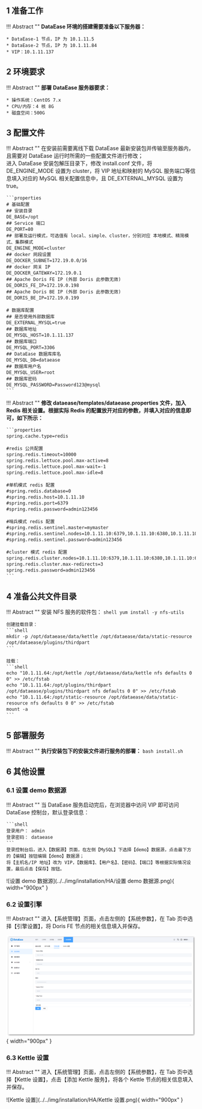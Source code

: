 ## 1 准备工作

!!! Abstract ""
    **DataEase 环境的搭建需要准备以下服务器：**

    * DataEase-1 节点，IP 为 10.1.11.5
    * DataEase-2 节点，IP 为 10.1.11.84
    * VIP：10.1.11.137

## 2 环境要求

!!! Abstract ""
    **部署 DataEase 服务器要求：**

    * 操作系统：CentOS 7.x
    * CPU/内存：4 核 8G
    * 磁盘空间：500G
    
## 3 配置文件

!!! Abstract ""
    在安装前需要离线下载 DataEase 最新安装包并传输至服务器内，且需要对 DataEase 运行时所需的一些配置文件进行修改；  
    进入 DataEase 安装包解压目录下，修改 install.conf 文件，将 DE_ENGINE_MODE 设置为 cluster，将 VIP 地址和映射的 MySQL 服务端口等信息填入对应的 MySQL 相关配置信息中，且 DE_EXTERNAL_MYSQL 设置为 true。
    
    ```properties
    # 基础配置
    ## 安装目录
    DE_BASE=/opt
    ## Service 端口
    DE_PORT=80
    ## 部署及运行模式，可选值有 local、simple、cluster，分别对应 本地模式、精简模式、集群模式
    DE_ENGINE_MODE=cluster
    ## docker 网段设置
    DE_DOCKER_SUBNET=172.19.0.0/16
    ## docker 网关 IP
    DE_DOCKER_GATEWAY=172.19.0.1
    ## Apache Doris FE IP (外部 Doris 此参数无效)
    DE_DORIS_FE_IP=172.19.0.198
    ## Apache Doris BE IP (外部 Doris 此参数无效)
    DE_DORIS_BE_IP=172.19.0.199
    
    # 数据库配置
    ## 是否使用外部数据库
    DE_EXTERNAL_MYSQL=true
    ## 数据库地址
    DE_MYSQL_HOST=10.1.11.137
    ## 数据库端口
    DE_MYSQL_PORT=3306
    ## DataEase 数据库库名
    DE_MYSQL_DB=dataease
    ## 数据库用户名
    DE_MYSQL_USER=root
    ## 数据库密码
    DE_MYSQL_PASSWORD=Password123@mysql
    ```
!!! Abstract ""	
	**修改 dataease/templates/dataease.properties 文件，加入 Redis 相关设置。根据实际 Redis 的配置放开对应的参数，并填入对应的信息即可，如下所示：**
    
    ```properties
    spring.cache.type=redis
    
    #redis 公共配置
    spring.redis.timeout=10000
    spring.redis.lettuce.pool.max-active=8
    spring.redis.lettuce.pool.max-wait=-1
    spring.redis.lettuce.pool.max-idle=8
    
    #单机模式 redis 配置
    #spring.redis.database=0
    #spring.redis.host=10.1.11.10
    #spring.redis.port=6379
    #spring.redis.password=admin123456
    
    #哨兵模式 redis 配置
    #spring.redis.sentinel.master=mymaster
    #spring.redis.sentinel.nodes=10.1.11.10:6379,10.1.11.10:6380,10.1.11.10:6381
    #spring.redis.sentinel.password=admin123456
    
    #cluster 模式 redis 配置
    spring.redis.cluster.nodes=10.1.11.10:6379,10.1.11.10:6380,10.1.11.10:6381,10.1.11.10:6382,10.1.11.10:6383,10.1.11.10:6384
    spring.redis.cluster.max-redirects=3
    spring.redis.password=admin123456
    ```

## 4 准备公共文件目录

!!! Abstract ""
    安装 NFS 服务的软件包：
    ```shell
    yum install -y nfs-utils
    ```

    创建挂载目录：
    ```shell
    mkdir -p /opt/dataease/data/kettle /opt/dataease/data/static-resource  /opt/dataease/plugins/thirdpart
    ```

    挂载：
    ```shell
    echo "10.1.11.64:/opt/kettle /opt/dataease/data/kettle nfs defaults 0 0" >> /etc/fstab
    echo "10.1.11.64:/opt/plugins/thirdpart /opt/dataease/plugins/thirdpart nfs defaults 0 0" >> /etc/fstab
    echo "10.1.11.64:/opt/static-resource /opt/dataease/data/static-resource nfs defaults 0 0" >> /etc/fstab
    mount -a
    ```

## 5 部署服务

!!! Abstract ""
    **执行安装包下的安装文件进行服务的部署：**
    ```
    bash install.sh
    ```
## 6 其他设置

### 6.1 设置 demo 数据源

!!! Abstract ""
    当 DataEase 服务启动完后，在浏览器中访问 VIP 即可访问 DataEase 控制台，默认登录信息：

    ```shell
    登录用户： admin
    登录密码： dataease
    ```
    登录控制台后，进入【数据源】页面，在左侧【MySQL】下选择【demo】数据源，点击最下方的【编辑】按钮编辑【demo】数据源；  
    将【主机名/IP 地址】改为 VIP，【数据库】、【用户名】、【密码】、【端口】等根据实际情况设置，最后点击【保存】按钮。

![设置 demo 数据源](../../img/installation/HA/设置 demo 数据源.png){ width="900px" }

### 6.2 设置引擎

!!! Abstract ""
    进入【系统管理】页面，点击左侧的【系统参数】，在 Tab 页中选择【引擎设置】，将 Doris FE 节点的相关信息填入并保存。

![设置引擎](../../img/installation/HA/设置引擎.png){ width="900px" }

### 6.3 Kettle 设置

!!! Abstract ""
    进入【系统管理】页面，点击左侧的【系统参数】，在 Tab 页中选择【Kettle 设置】，点击【添加 Kettle 服务】，将各个 Kettle 节点的相关信息填入并保存。

![Kettle 设置](../../img/installation/HA/Kettle 设置.png){ width="900px" }